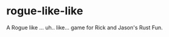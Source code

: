 rogue-like-like
===============
A Rogue like ... uh.. like... game for Rick and Jason's Rust Fun.


